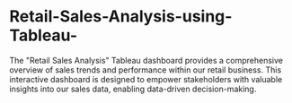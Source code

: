 # Retail-Sales-Analysis-using-Tableau- 
The "Retail Sales Analysis" Tableau dashboard provides a comprehensive overview of sales trends and performance within our retail business. This interactive dashboard is designed to empower stakeholders with valuable insights into our sales data, enabling data-driven decision-making.
